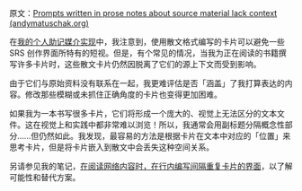 原文：[Prompts written in prose notes about source material lack context (andymatuschak.org)](https://notes.andymatuschak.org/z39cc5AFaeVExHJkKKEEjAohRNZxz7iuZWSTX)

在[我的个人助记媒介实现](https://notes.andymatuschak.org/z4mAF1uBV96r72e4NjLcDaujEyTPGiUQJEj8C)中，我注意到，使用散文格式编写的卡片可以避免一些 SRS 创作界面所特有的短视。但是，有个常见的情况，当我为正在阅读的书籍撰写许多卡片时，这些散文卡片仍然因脱离了它们的源上下文而受到影响。

由于它们与原始资料没有联系在一起，我更难评估是否「涵盖」了我打算表达的内容。修改那些模糊或未抓住正确角度的卡片也变得更加困难。

如果我为一本书写很多卡片，它们将形成一个庞大的、视觉上无法区分的文本文件。这在视觉上和实践中都非常难以浏览！所以，我通常会用副标题分隔概念性部分……但仍然如此。我发现，最容易的方法是根据卡片在文本中对应的「位置」来思考卡片，但是将卡片嵌入到散文中会丢失这种空间关系。

另请参见我的笔记，[在阅读网络内容时，在行内编写间隔重复卡片的界面](https://notes.andymatuschak.org/z6NAUU151tRAwC9JCEbi5aW7PVU2BFiwmsFWt)，以了解可能性和替代方案。